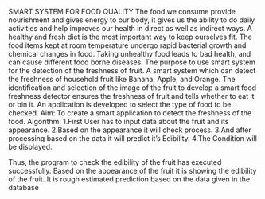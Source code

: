 SMART SYSTEM FOR FOOD QUALITY
The food we consume provide nourishment and gives energy to our body, it 
gives us the ability to do daily activities and help improves our health in direct 
as well as indirect ways. A healthy and fresh diet is the most important way to 
keep ourselves fit. The food items kept at room temperature undergo rapid 
bacterial growth and chemical changes in food. Taking unhealthy food leads 
to bad health, and can cause different food borne diseases. The purpose to use 
smart system for the detection of the freshness of fruit. A smart system which 
can detect the freshness of household fruit like Banana, Apple, and Orange. The 
identification and selection of the image of the fruit to develop a smart food 
freshness detector ensures the freshness of fruit and tells whether to eat it or 
bin it. An application is developed to select the type of food to be checked.
Aim:
To create a smart application to detect the freshness of the food.
Algorithm:
1.First User has to input data about the fruit and its appearance.
2.Based on the appearance it will check process.
3.And after processing based on the data it will predict it’s Edibility.
4.The Condition will be displayed.

Thus, the program to check the edibility of the fruit has executed 
successfully.
Based on the appearance of the fruit it is showing the edibility of the 
fruit. It is rough estimated prediction based on the data given in the 
database

